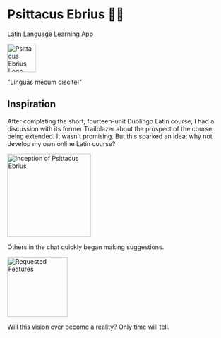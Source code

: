 # Psittacus Ebrius 🍺🦜
Latin Language Learning App

<img
  src="https://github.com/CoryDerGrosse/Psittacus-Ebrius/blob/main/img/pe_logo.png"
  alt="Psittacus Ebrius Logo"
  style="height: 64px">

"Linguās mēcum discite!"

## Inspiration
After completing the short, fourteen-unit Duolingo Latin course, I had a discussion with its former Trailblazer about the prospect of the course being extended.  It wasn't promising.  But this sparked an idea:  why not develop my own online Latin course?

<img
  src="https://github.com/CoryDerGrosse/Psittacus-Ebrius/blob/main/img/pe_blog_0.png"
  alt="Inception of Psittacus Ebrius"
  style="height: 189">

Others in the chat quickly began making suggestions.
  
<img
  src="https://github.com/CoryDerGrosse/Psittacus-Ebrius/blob/main/img/pe_blog_1.png"
  alt="Requested Features"
  style="height: 136">

Will this vision ever become a reality?  Only time will tell.